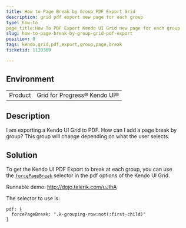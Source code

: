 ```yaml
---
title: How to Page Break by Group PDF Export Grid
description: grid pdf export new page for each group
type: how-to
page_title:How To PDF Export Kendo UI Grid new page for each group 
slug: how-to-page-break-by-group-grid-pdf-export
position: 0
tags: kendo,grid,pdf,export,group,page,break
ticketid: 1120369

---
```


## Environment
<table>
 <tr>
  <td>Product</td>
  <td>Grid for Progress® Kendo UI®</td>
 </tr>
</table>


## Description

I am exporting a Kendo UI Grid to PDF. How can I add a page break by group? This group will change depending on what the user selects. 

## Solution

To get the Kendo UI PDF Export to break at each group, you can use the [`forcePageBreak`](http://docs.telerik.com/kendo-ui/framework/drawing/drawing-dom#configuration-Multi-Page) selector in the pdf options of the Kendo UI Grid. 

Runnable demo: http://dojo.telerik.com/uJIhA

The selector to use is:

```
pdf: { 
  forcePageBreak: ".k-grouping-row:not(:first-child)"
}
```
